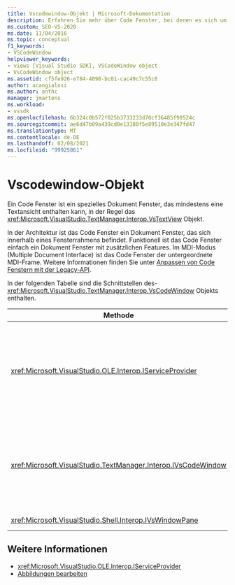 ```yaml
---
title: Vscodewindow-Objekt | Microsoft-Dokumentation
description: Erfahren Sie mehr über Code Fenster, bei denen es sich um spezialisierte Dokument Fenster handelt, die eine oder mehrere Text Ansichten enthalten können, in der Regel das vstextview-Objekt.
ms.custom: SEO-VS-2020
ms.date: 11/04/2016
ms.topic: conceptual
f1_keywords:
- VSCodeWindow
helpviewer_keywords:
- views [Visual Studio SDK], VSCodeWindow object
- VsCodeWindow object
ms.assetid: cf5fe926-e784-4098-bc01-cac49c7c55c6
author: acangialosi
ms.author: anthc
manager: jmartens
ms.workload:
- vssdk
ms.openlocfilehash: 6b324c0b572f025b3733233d70cf36485f90524c
ms.sourcegitcommit: ae6d47b09a439cd0e13180f5e89510e3e347fd47
ms.translationtype: MT
ms.contentlocale: de-DE
ms.lasthandoff: 02/08/2021
ms.locfileid: "99925861"
---
```

# <a name="vscodewindow-object"></a>Vscodewindow-Objekt
Ein Code Fenster ist ein spezielles Dokument Fenster, das mindestens eine Textansicht enthalten kann, in der Regel das <xref:Microsoft.VisualStudio.TextManager.Interop.VsTextView> Objekt.

 In der Architektur ist das Code Fenster ein Dokument Fenster, das sich innerhalb eines Fensterrahmens befindet. Funktionell ist das Code Fenster einfach ein Dokument Fenster mit zusätzlichen Features. Im MDI-Modus (Multiple Document Interface) ist das Code Fenster der untergeordnete MDI-Frame. Weitere Informationen finden Sie unter [Anpassen von Code Fenstern mit der Legacy-API](/previous-versions/visualstudio/visual-studio-2015/extensibility/customizing-code-windows-by-using-the-legacy-api?preserve-view=true&view=vs-2015).

 In der folgenden Tabelle sind die Schnittstellen des- <xref:Microsoft.VisualStudio.TextManager.Interop.VsCodeWindow> Objekts enthalten.

|Methode|Beschreibung|
|------------|-----------------|
|<xref:Microsoft.VisualStudio.OLE.Interop.IServiceProvider>|Stellt einen generischen Zugriffs Mechanismus bereit, um einen Dienst zu suchen, den eine Globally Unique Identifier (GUID) identifiziert.|
|<xref:Microsoft.VisualStudio.TextManager.Interop.IVsCodeWindow>|Stellt ein untergeordnetes Multiple Document Interface (MDI)-Element dar, das mindestens eine Code Ansicht enthält.|
|<xref:Microsoft.VisualStudio.Shell.Interop.IVsWindowPane>|Füllt einen Fensterrahmen.|

## <a name="see-also"></a>Weitere Informationen
- <xref:Microsoft.VisualStudio.OLE.Interop.IServiceProvider>
- [Abbildungen bearbeiten](https://www.microsoft.com/download/details.aspx?id=55984)